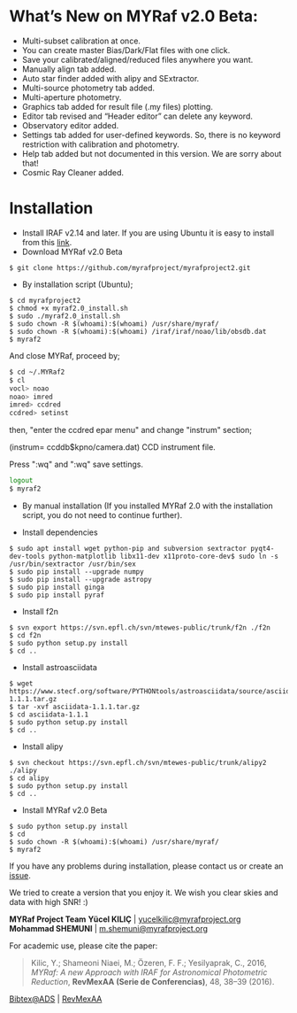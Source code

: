 # What’s New on MYRaf v2.0 Beta:
- Multi-subset calibration at once.
- You can create master Bias/Dark/Flat files with one click.
- Save your calibrated/aligned/reduced files anywhere you want.
- Manually align tab added.
- Auto star finder added with alipy and SExtractor.
- Multi-source photometry tab added.
- Multi-aperture photometry.
- Graphics tab added for result file (.my files) plotting.
- Editor tab revised and “Header editor” can delete any keyword.
- Observatory editor added.
- Settings tab added for user-defined keywords. So, there is no keyword restriction with calibration and photometry.
- Help tab added but not documented in this version. We are sorry about that!
- Cosmic Ray Cleaner added.

# Installation
- Install IRAF v2.14 and later. If you are using Ubuntu it is easy to install from this [link](http://www.astrosen.unam.mx/%7Efavilac/IRAF/16.04/IRAF_Ubuntu16.04.iso).
- Download MYRaf v2.0 Beta

```
$ git clone https://github.com/myrafproject/myrafproject2.git
```

- By installation script (Ubuntu);

```
$ cd myrafproject2
$ chmod +x myraf2.0_install.sh
$ sudo ./myraf2.0_install.sh
$ sudo chown -R $(whoami):$(whoami) /usr/share/myraf/
$ sudo chown -R $(whoami):$(whoami) /iraf/iraf/noao/lib/obsdb.dat
$ myraf2
```

And close MYRaf, proceed by;

```bash
$ cd ~/.MYRaf2
$ cl
vocl> noao
noao> imred
imred> ccdred
ccdred> setinst
```
then, "enter the ccdred epar menu" and change "instrum" section;

(instrum= ccddb$kpno/camera.dat) CCD instrument file.

Press ":wq" and ":wq" save settings.

```bash
logout
$ myraf2
```

- By manual installation (If you installed MYRaf 2.0 with the installation script, you do not need to continue further).

- Install dependencies

```
$ sudo apt install wget python-pip and subversion sextractor pyqt4-dev-tools python-matplotlib libx11-dev x11proto-core-dev$ sudo ln -s /usr/bin/sextractor /usr/bin/sex
$ sudo pip install --upgrade numpy
$ sudo pip install --upgrade astropy
$ sudo pip install ginga
$ sudo pip install pyraf
```
- Install f2n

```
$ svn export https://svn.epfl.ch/svn/mtewes-public/trunk/f2n ./f2n
$ cd f2n
$ sudo python setup.py install
$ cd ..
```
- Install astroasciidata

```
$ wget https://www.stecf.org/software/PYTHONtools/astroasciidata/source/asciidata-1.1.1.tar.gz
$ tar -xvf asciidata-1.1.1.tar.gz
$ cd asciidata-1.1.1
$ sudo python setup.py install
$ cd ..
```
- Install alipy

```
$ svn checkout https://svn.epfl.ch/svn/mtewes-public/trunk/alipy2 ./alipy
$ cd alipy
$ sudo python setup.py install
$ cd ..
```
- Install MYRaf v2.0 Beta

```
$ sudo python setup.py install
$ cd
$ sudo chown -R $(whoami):$(whoami) /usr/share/myraf/
$ myraf2
```

If you have any problems during installation, please contact us or create an [issue](https://github.com/myrafproject/myrafproject/issues/new).

We tried to create a version that you enjoy it. We wish you clear skies and data with high SNR! :)

**MYRaf Project Team**
**Yücel KILIÇ** | yucelkilic@myrafproject.org
**Mohammad SHEMUNI** | m.shemuni@myrafproject.org

For academic use, please cite the paper:

> Kilic, Y.; Shameoni Niaei, M.; Özeren, F. F.; Yesilyaprak, C.,
> 2016,
> *MYRaf: A new Approach with IRAF for Astronomical Photometric Reduction*,
> **RevMexAA (Serie de Conferencias)**, 48, 38–39 (2016).

[Bibtex@ADS](http://adsabs.harvard.edu/cgi-bin/nph-bib_query?bibcode=2016RMxAC..48...38K&data_type=BIBTEX&db_key=AST&nocookieset=1)
| [RevMexAA](http://www.astroscu.unam.mx/rmaa/RMxAC..48/PDF/RMxAC..48_part-2.2.pdf)
